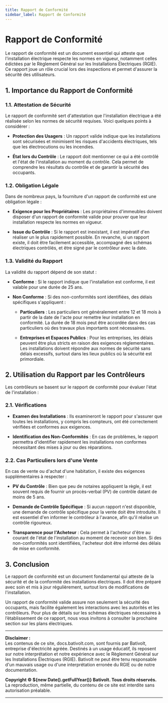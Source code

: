 ```yaml
---
title: Rapport de Conformité
sidebar_label: Rapport de Conformité
---
```


# Rapport de Conformité

Le rapport de conformité est un document essentiel qui atteste que l'installation électrique respecte les normes en vigueur, notamment celles édictées par le Règlement Général sur les Installations Électriques (RGIE). Ce rapport joue un rôle crucial lors des inspections et permet d'assurer la sécurité des utilisateurs.

## 1. Importance du Rapport de Conformité

### 1.1. Attestation de Sécurité
Le rapport de conformité sert d'attestation que l'installation électrique a été réalisée selon les normes de sécurité requises. Voici quelques points à considérer :

- **Protection des Usagers** : Un rapport valide indique que les installations sont sécurisées et minimisent les risques d'accidents électriques, tels que les électrocutions ou les incendies.

- **État lors du Contrôle** : Le rapport doit mentionner ce qui a été contrôlé et l'état de l'installation au moment du contrôle. Cela permet de comprendre les résultats du contrôle et de garantir la sécurité des occupants.

### 1.2. Obligation Légale
Dans de nombreux pays, la fourniture d'un rapport de conformité est une obligation légale :

- **Exigence pour les Propriétaires** : Les propriétaires d'immeubles doivent disposer d'un rapport de conformité valide pour prouver que leur installation respecte les normes en vigueur.

- **Issue du Contrôle** : Si le rapport est inexistant, il est impératif d'en réaliser un le plus rapidement possible. En revanche, si un rapport existe, il doit être facilement accessible, accompagné des schémas électriques contrôlés, et être signé par le contrôleur avec la date.

### 1.3. Validité du Rapport
La validité du rapport dépend de son statut :

- **Conforme** : Si le rapport indique que l'installation est conforme, il est valable pour une durée de 25 ans.

- **Non Conforme** : Si des non-conformités sont identifiées, des délais spécifiques s'appliquent :
  - **Particuliers** : Les particuliers ont généralement entre 12 et 18 mois à partir de la date de l'acte pour remettre leur installation en conformité. La durée de 18 mois peut être accordée dans des cas particuliers où des travaux plus importants sont nécessaires.
  
  - **Entreprises et Espaces Publics** : Pour les entreprises, les délais peuvent être plus stricts en raison des exigences réglementaires. Les installations doivent répondre aux normes de sécurité sans délais excessifs, surtout dans les lieux publics où la sécurité est primordiale.

## 2. Utilisation du Rapport par les Contrôleurs

Les contrôleurs se basent sur le rapport de conformité pour évaluer l'état de l'installation :

### 2.1. Vérifications
- **Examen des Installations** : Ils examineront le rapport pour s'assurer que toutes les installations, y compris les compteurs, ont été correctement vérifiées et conformes aux exigences.

- **Identification des Non-Conformités** : En cas de problèmes, le rapport permettra d'identifier rapidement les installations non conformes nécessitant des mises à jour ou des réparations.

### 2.2. Cas Particuliers lors d'une Vente
En cas de vente ou d'achat d'une habitation, il existe des exigences supplémentaires à respecter :

- **PV du Contrôle** : Bien que peu de notaires appliquent la règle, il est souvent requis de fournir un procès-verbal (PV) de contrôle datant de moins de 5 ans.

- **Demande de Contrôle Spécifique** : Si aucun rapport n'est disponible, une demande de contrôle spécifique pour la vente doit être introduite. Il est essentiel d'en informer le contrôleur à l'avance, afin qu'il réalise un contrôle rigoureux.

- **Transparence pour l'Acheteur** : Cela permet à l'acheteur d'être au courant de l'état de l'installation au moment de recevoir son bien. Si des non-conformités sont identifiées, l'acheteur doit être informé des délais de mise en conformité.

## 3. Conclusion

Le rapport de conformité est un document fondamental qui atteste de la sécurité et de la conformité des installations électriques. Il doit être préparé avec soin et mis à jour régulièrement, surtout lors de modifications de l'installation.

Un rapport de conformité valide assure non seulement la sécurité des occupants, mais facilite également les interactions avec les autorités et les contrôleurs. Pour plus de détails sur les schémas électriques nécessaires à l’établissement de ce rapport, nous vous invitons à consulter la prochaine section sur les plans électriques.

---

**Disclaimer :**  
Les contenus de ce site, docs.bativolt.com, sont fournis par Bativolt, entreprise d'électricité agréée. Destinés à un usage éducatif, ils reposent sur notre interprétation et notre expérience avec le Règlement Général sur les Installations Électriques (RGIE). Bativolt ne peut être tenu responsable d'un mauvais usage ou d'une interprétation erronée du RGIE ou de notre documentation.

**Copyright © ${new Date().getFullYear()} Bativolt. Tous droits réservés.**  
La reproduction, même partielle, du contenu de ce site est interdite sans autorisation préalable.

---
